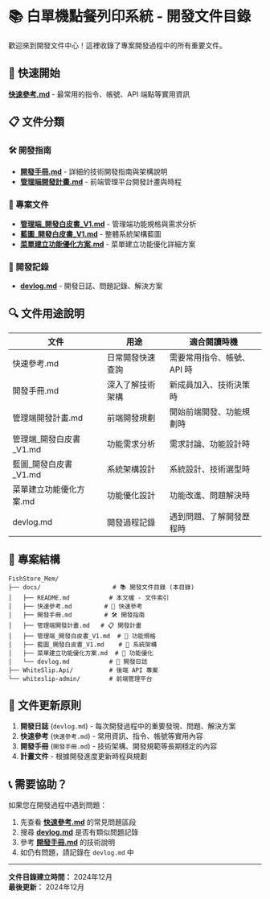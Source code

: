 # 📚 白單機點餐列印系統 - 開發文件目錄

歡迎來到開發文件中心！這裡收錄了專案開發過程中的所有重要文件。

## 🚀 快速開始

**[快速參考.md](./快速參考.md)** - 最常用的指令、帳號、API 端點等實用資訊

## 📋 文件分類

### 🛠️ 開發指南
- **[開發手冊.md](./開發手冊.md)** - 詳細的技術開發指南與架構說明
- **[管理端開發計畫.md](./管理端開發計畫.md)** - 前端管理平台開發計畫與時程

### 📖 專案文件
- **[管理端_開發白皮書_V1.md](./管理端_開發白皮書_V1.md)** - 管理端功能規格與需求分析
- **[藍圖_開發白皮書_V1.md](./藍圖_開發白皮書_V1.md)** - 整體系統架構藍圖
- **[菜單建立功能優化方案.md](./菜單建立功能優化方案.md)** - 菜單建立功能優化詳細方案

### 📝 開發記錄
- **[devlog.md](./devlog.md)** - 開發日誌、問題記錄、解決方案

## 🔍 文件用途說明

| 文件 | 用途 | 適合閱讀時機 |
|------|------|-------------|
| 快速參考.md | 日常開發快速查詢 | 需要常用指令、帳號、API 時 |
| 開發手冊.md | 深入了解技術架構 | 新成員加入、技術決策時 |
| 管理端開發計畫.md | 前端開發規劃 | 開始前端開發、功能規劃時 |
| 管理端_開發白皮書_V1.md | 功能需求分析 | 需求討論、功能設計時 |
| 藍圖_開發白皮書_V1.md | 系統架構設計 | 系統設計、技術選型時 |
| 菜單建立功能優化方案.md | 功能優化設計 | 功能改進、問題解決時 |
| devlog.md | 開發過程記錄 | 遇到問題、了解開發歷程時 |

## 📁 專案結構

```
FishStore_Mem/
├── docs/                    # 📚 開發文件目錄 (本目錄)
│   ├── README.md           # 本文檔 - 文件索引
│   ├── 快速參考.md         # 🚀 快速參考
│   ├── 開發手冊.md         # 🛠️ 開發指南
│   ├── 管理端開發計畫.md   # 📋 開發計畫
│   ├── 管理端_開發白皮書_V1.md  # 📖 功能規格
│   ├── 藍圖_開發白皮書_V1.md    # 📖 系統架構
│   ├── 菜單建立功能優化方案.md  # 🔧 功能優化
│   └── devlog.md           # 📝 開發日誌
├── WhiteSlip.Api/          # 後端 API 專案
└── whiteslip-admin/        # 前端管理平台
```

## 🔄 文件更新原則

1. **開發日誌** (`devlog.md`) - 每次開發過程中的重要發現、問題、解決方案
2. **快速參考** (`快速參考.md`) - 常用資訊、指令、帳號等實用內容
3. **開發手冊** (`開發手冊.md`) - 技術架構、開發規範等長期穩定的內容
4. **計畫文件** - 根據開發進度更新時程與規劃

## 📞 需要協助？

如果您在開發過程中遇到問題：

1. 先查看 **[快速參考.md](./快速參考.md)** 的常見問題區段
2. 搜尋 **[devlog.md](./devlog.md)** 是否有類似問題記錄
3. 參考 **[開發手冊.md](./開發手冊.md)** 的技術說明
4. 如仍有問題，請記錄在 `devlog.md` 中

---

**文件目錄建立時間：** 2024年12月  
**最後更新：** 2024年12月 